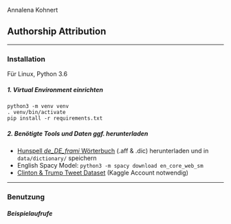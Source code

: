 Annalena Kohnert
## **Authorship Attribution**
---
### Installation

Für Linux, Python 3.6


##### 1. Virtual Environment einrichten

````
python3 -m venv venv
. venv/bin/activate
pip install -r requirements.txt
````


##### 2. Benötigte Tools und Daten ggf. herunterladen

* [Hunspell *de_DE_frami* Wörterbuch](https://github.com/LibreOffice/dictionaries/tree/master/de) (.aff & .dic) herunterladen und in ``data/dictionary/`` speichern
* English Spacy Model: ``python3 -m spacy download en_core_web_sm``
* [Clinton & Trump Tweet Dataset](https://www.kaggle.com/benhamner/clinton-trump-tweets) (Kaggle Account notwendig)

---
### Benutzung


##### Beispielaufrufe
